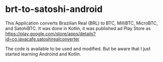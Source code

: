 # brt-to-satoshi-android
This Application converts Brazilian Real (BRL) to BTC, MilliBTC, MicroBTC, and SatohiBTC.
It was done in Kotlin, it was published ad Play Store as https://play.google.com/store/apps/details?id=co.javacafe.satoshirealconverter

The code is available to be used and modified. But be aware that I just started learning Androind and Kotlin.
